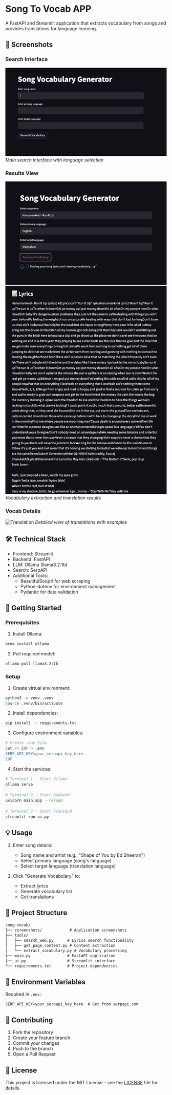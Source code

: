 # Song To Vocab APP

A FastAPI and Streamlit application that extracts vocabulary from songs and provides translations for language learning.

## 📸 Screenshots

### Search Interface
![Search Interface](../ScreenShots/Song-Vocab/Home.png)
*Main search interface with language selection*

### Results View
![Results View](../ScreenShots/Song-Vocab/Search.png)
![Lyrics](../ScreenShots/Song-Vocab/Lyrics.png)
*Vocabulary extraction and translation results*

### Vocab Details
![Translation](../ScreenShots/Song-Vocab/)
*Detailed view of translations with examples*

## 🛠️ Technical Stack
- Frontend: Streamlit
- Backend: FastAPI
- LLM: Ollama (llama3.2:1b)
- Search: SerpAPI
- Additional Tools:
  - BeautifulSoup4 for web scraping
  - Python-dotenv for environment management
  - Pydantic for data validation

## 🚀 Getting Started

### Prerequisites
1. Install Ollama:
```bash
brew install ollama
```

2. Pull required model:
```bash
ollama pull llama3.2:1b
```

### Setup

1. Create virtual environment:
```bash
python3 -m venv .venv
source .venv/bin/activate
```

2. Install dependencies:
```bash
pip install -r requirements.txt
```

3. Configure environment variables:
```bash
# Create .env file
cat << EOF > .env
SERP_API_KEY=your_serpapi_key_here
EOF
```

4. Start the services:
```bash
# Terminal 1 - Start Ollama
ollama serve

# Terminal 2 - Start Backend
uvicorn main:app --reload

# Terminal 3 - Start Frontend
streamlit run ui.py
```

## 💡 Usage

1. Enter song details:
   - Song name and artist (e.g., "Shape of You by Ed Sheeran")
   - Select primary language (song's language)
   - Select target language (translation language)

2. Click "Generate Vocabulary" to:
   - Extract lyrics
   - Generate vocabulary list
   - Get translations

## 📁 Project Structure
```
song-vocab/
├── screenshots/            # Application screenshots
├── tools/
│   ├── search_web.py      # Lyrics search functionality
│   ├── get_page_content.py # Content extraction
│   └── extract_vocabulary.py # Vocabulary processing
├── main.py                # FastAPI application
├── ui.py                  # Streamlit interface
└── requirements.txt       # Project dependencies
```

## 🔑 Environment Variables

Required in `.env`:
```properties
SERP_API_KEY=your_serpapi_key_here  # Get from serpapi.com
```


## 🤝 Contributing

1. Fork the repository
2. Create your feature branch
3. Commit your changes
4. Push to the branch
5. Open a Pull Request

## 📝 License

This project is licensed under the MIT License - see the [LICENSE](LICENSE) file for details.